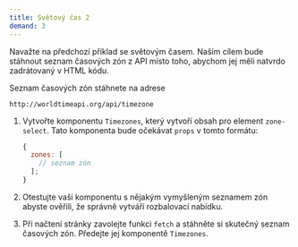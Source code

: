 ```yaml
---
title: Světový čas 2
demand: 3
---
```


Navažte na předchozí příklad se světovým časem. Naším cílem bude stáhnout seznam časových zón z API místo toho, abychom jej měli natvrdo zadrátovaný v HTML kódu.

Seznam časových zón stáhnete na adrese

```
http://worldtimeapi.org/api/timezone
```

1. Vytvořte komponentu `Timezones`, který vytvoří obsah pro element `zone-select`. Tato komponenta bude očekávat `props` v tomto formátu:

   ```js
   {
     zones: [
       // seznam zón
     ];
   }
   ```

1. Otestujte vaši komponentu s nějakým vymyšleným seznamem zón abyste ověřili, že správně vytváří rozbalovací nabídku.
1. Při načtení stránky zavolejte funkci `fetch` a stáhněte si skutečný seznam časových zón. Předejte jej komponentě `Timezones`.
